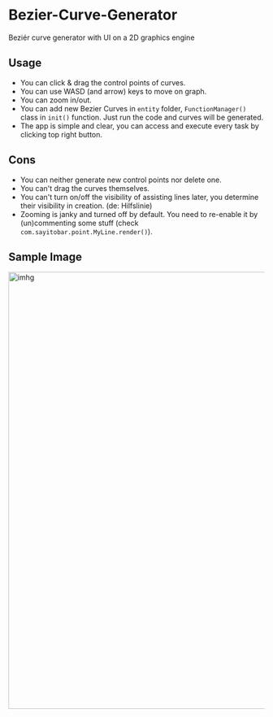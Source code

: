# Bezier-Curve-Generator
Beziér curve generator with UI on a 2D graphics engine


## Usage
- You can click & drag the control points of curves.
- You can use WASD (and arrow) keys to move on graph.
- You can zoom in/out.
- You can add new Bezier Curves in `entity` folder, `FunctionManager()` class in `init()` function. Just run the code and curves will be generated.
- The app is simple and clear, you can access and execute every task by clicking top right button.

## Cons
- You can neither generate new control points nor delete one.
- You can't drag the curves themselves.
- You can't turn on/off the visibility of assisting lines later, you determine their visibility in creation. (de: Hilfslinie)
- Zooming is janky and turned off by default. You need to re-enable it by (un)commenting some stuff (check `com.sayitobar.point.MyLine.render()`).

## Sample Image
<img width="860" alt="imhg" src="https://user-images.githubusercontent.com/95364352/190245931-d269a5f5-d3af-4701-85c6-4a5d4c24812b.png">
